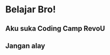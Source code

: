 <!DOCTYPE html>
<html lang="en">
<head>
    <meta charset="UTF-8">
    <meta name="viewport" content="width=device-width, initial-scale=1.0">
    <title>RevoU Coding Camp Day 1</title>
</head>
<body>
    <h1>Belajar Bro!</h1>
    <h2>Aku suka Coding Camp RevoU</h2>
    <h2>Jangan alay<h2>
</body>
</html>
